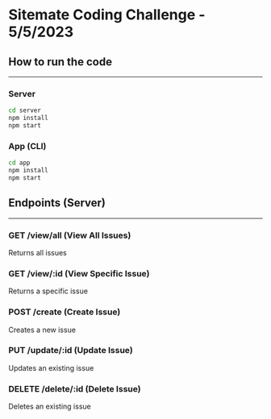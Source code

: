 # Sitemate Coding Challenge - 5/5/2023

## How to run the code

---

### Server

```bash
cd server
npm install
npm start
```

### App (CLI)

```bash
cd app
npm install
npm start
```

## Endpoints (Server)

---

### GET /view/all (View All Issues)

Returns all issues

### GET /view/:id (View Specific Issue)

Returns a specific issue

### POST /create (Create Issue)

Creates a new issue

### PUT /update/:id (Update Issue)

Updates an existing issue

### DELETE /delete/:id (Delete Issue)

Deletes an existing issue
